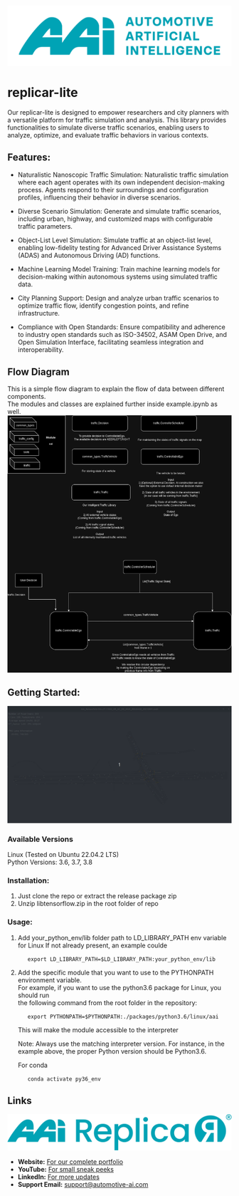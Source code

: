 ![](images/aai_logo.png)

# replicar-lite

Our replicar-lite is designed to empower researchers and city planners with a versatile platform for traffic simulation and analysis. This library provides functionalities to simulate diverse traffic scenarios, enabling users to analyze, optimize, and evaluate traffic behaviors in various contexts.

## Features:
- Naturalistic Nanoscopic Traffic Simulation: Naturalistic traffic simulation where each agent operates with its own independent decision-making process. Agents respond to their surroundings and configuration profiles, influencing their behavior in diverse scenarios.

- Diverse Scenario Simulation: Generate and simulate traffic scenarios, including urban, highway, and customized maps with configurable traffic parameters.

- Object-List Level Simulation: Simulate traffic at an object-list level, enabling low-fidelity testing for Advanced Driver Assistance Systems (ADAS) and Autonomous Driving (AD) functions.

- Machine Learning Model Training: Train machine learning models for decision-making within autonomous systems using simulated traffic data.

- City Planning Support: Design and analyze urban traffic scenarios to optimize traffic flow, identify congestion points, and refine infrastructure.

- Compliance with Open Standards: Ensure compatibility and adherence to industry open standards such as ISO-34502, ASAM Open Drive, and Open Simulation Interface, facilitating seamless integration and interoperability.

## Flow Diagram
This is a simple flow diagram to explain the flow of data between different components.<br/>
The modules and classes are explained further inside example.ipynb as well.<br/> 
![](images/traffic_interface_public_package.png)

## Getting Started:
![](images/aai_traffic.gif)


### Available Versions
Linux (Tested on Ubuntu 22.04.2 LTS)<br/>
Python Versions: 3.6, 3.7, 3.8 

### Installation:
1) Just clone the repo or extract the release package zip
2) Unzip libtensorflow.zip in the root folder of repo

### Usage:
1) Add your_python_env/lib folder path to LD_LIBRARY_PATH env variable for Linux
   If not already present, an example coulde
   ```
      export LD_LIBRARY_PATH=$LD_LIBRARY_PATH:your_python_env/lib
   ```

3) Add the specific module that you want to use to the PYTHONPATH environment variable.<br/>
   For example, if you want to use the python3.6 package for Linux, you should run <br/>
   the following command from the root folder in the repository:
   ```
      export PYTHONPATH=$PYTHONPATH:./packages/python3.6/linux/aai
   ```
   This will make the module accessible to the interpreter

   Note:
   Always use the matching interpreter version. For instance, in the example above,
   the proper Python version should be Python3.6.
   
   For conda
   ```
      conda activate py36_env
   ```   

## Links
![](images/aai_replicar_logo.png)
- **Website:** [For our complete portfolio](https://www.automotive-ai.com/)
- **YouTube:** [For small sneak peeks](https://www.youtube.com/@automotive-ai)
- **LinkedIn:** [For more updates](https://www.linkedin.com/company/automotive-artificial-intelligence-aai-gmbh/)
- **Support Email:** support@automotive-ai.com
